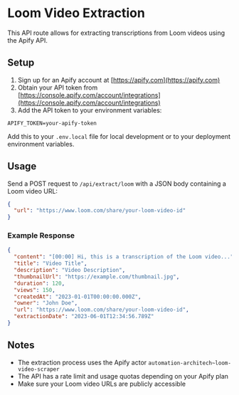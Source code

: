 # Loom Video Extraction

This API route allows for extracting transcriptions from Loom videos using the Apify API.

## Setup

1. Sign up for an Apify account at [https://apify.com](https://apify.com)
2. Obtain your API token from [https://console.apify.com/account/integrations](https://console.apify.com/account/integrations)
3. Add the API token to your environment variables:

```
APIFY_TOKEN=your-apify-token
```

Add this to your `.env.local` file for local development or to your deployment environment variables.

## Usage

Send a POST request to `/api/extract/loom` with a JSON body containing a Loom video URL:

```json
{
  "url": "https://www.loom.com/share/your-loom-video-id"
}
```

### Example Response

```json
{
  "content": "[00:00] Hi, this is a transcription of the Loom video...",
  "title": "Video Title",
  "description": "Video Description",
  "thumbnailUrl": "https://example.com/thumbnail.jpg",
  "duration": 120,
  "views": 150,
  "createdAt": "2023-01-01T00:00:00.000Z",
  "owner": "John Doe",
  "url": "https://www.loom.com/share/your-loom-video-id",
  "extractionDate": "2023-06-01T12:34:56.789Z"
}
```

## Notes

- The extraction process uses the Apify actor `automation-architech~loom-video-scraper`
- The API has a rate limit and usage quotas depending on your Apify plan
- Make sure your Loom video URLs are publicly accessible 